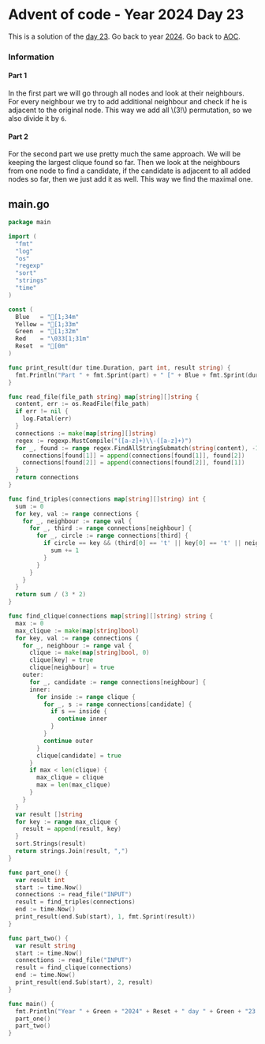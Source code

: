 # Advent of code - Year 2024 Day 23

This is a solution of the [day 23](https://adventofcode.com/2024/day/23). Go back to year [2024](2024.md). Go back to [AOC](../adventofcode.md).

### Information

#### Part 1

In the first part we will go through all nodes and look at their neighbours. For every neighbour we try to add additional neighbour and check if he is adjacent to the original node. This way we add all \\(3!\\) permutation, so we also divide it by `6`.

#### Part 2

For the second part we use pretty much the same approach. We will be keeping the largest clique found so far. Then we look at the neighbours from one node to find a candidate, if the candidate is adjacent to all added nodes so far, then we just add it as well. This way we find the maximal one.


## main.go

```go
package main

import (
  "fmt"
  "log"
  "os"
  "regexp"
  "sort"
  "strings"
  "time"
)

const (
  Blue   = "[1;34m"
  Yellow = "[1;33m"
  Green  = "[1;32m"
  Red    = "\033[1;31m"
  Reset  = "[0m"
)

func print_result(dur time.Duration, part int, result string) {
  fmt.Println("Part " + fmt.Sprint(part) + " [" + Blue + fmt.Sprint(dur) + Reset + "]: " + Yellow + result + Reset)
}

func read_file(file_path string) map[string][]string {
  content, err := os.ReadFile(file_path)
  if err != nil {
    log.Fatal(err)
  }
  connections := make(map[string][]string)
  regex := regexp.MustCompile("([a-z]+)\\-([a-z]+)")
  for _, found := range regex.FindAllStringSubmatch(string(content), -1) {
    connections[found[1]] = append(connections[found[1]], found[2])
    connections[found[2]] = append(connections[found[2]], found[1])
  }
  return connections
}

func find_triples(connections map[string][]string) int {
  sum := 0
  for key, val := range connections {
    for _, neighbour := range val {
      for _, third := range connections[neighbour] {
        for _, circle := range connections[third] {
          if circle == key && (third[0] == 't' || key[0] == 't' || neighbour[0] == 't') {
            sum += 1
          }
        }
      }
    }
  }
  return sum / (3 * 2)
}

func find_clique(connections map[string][]string) string {
  max := 0
  max_clique := make(map[string]bool)
  for key, val := range connections {
    for _, neighbour := range val {
      clique := make(map[string]bool, 0)
      clique[key] = true
      clique[neighbour] = true
    outer:
      for _, candidate := range connections[neighbour] {
      inner:
        for inside := range clique {
          for _, s := range connections[candidate] {
            if s == inside {
              continue inner
            }
          }
          continue outer
        }
        clique[candidate] = true
      }
      if max < len(clique) {
        max_clique = clique
        max = len(max_clique)
      }
    }
  }
  var result []string
  for key := range max_clique {
    result = append(result, key)
  }
  sort.Strings(result)
  return strings.Join(result, ",")
}

func part_one() {
  var result int
  start := time.Now()
  connections := read_file("INPUT")
  result = find_triples(connections)
  end := time.Now()
  print_result(end.Sub(start), 1, fmt.Sprint(result))
}

func part_two() {
  var result string
  start := time.Now()
  connections := read_file("INPUT")
  result = find_clique(connections)
  end := time.Now()
  print_result(end.Sub(start), 2, result)
}

func main() {
  fmt.Println("Year " + Green + "2024" + Reset + " day " + Green + "23 - Claw Contraption" + Reset)
  part_one()
  part_two()
}
```

